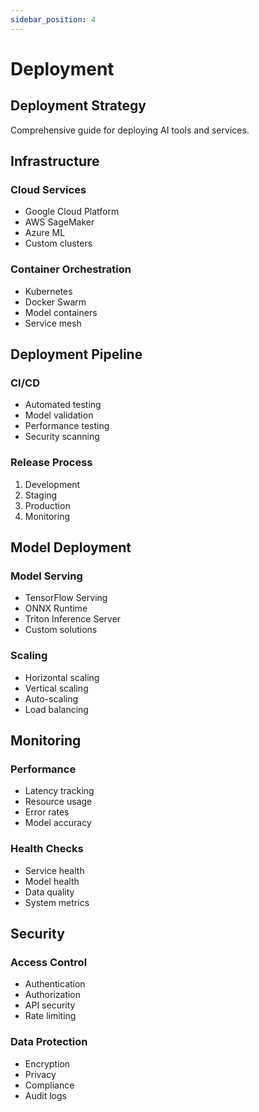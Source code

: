 ```yaml
---
sidebar_position: 4
---
```


# Deployment

## Deployment Strategy

Comprehensive guide for deploying AI tools and services.

## Infrastructure

### Cloud Services
- Google Cloud Platform
- AWS SageMaker
- Azure ML
- Custom clusters

### Container Orchestration
- Kubernetes
- Docker Swarm
- Model containers
- Service mesh

## Deployment Pipeline

### CI/CD
- Automated testing
- Model validation
- Performance testing
- Security scanning

### Release Process
1. Development
2. Staging
3. Production
4. Monitoring

## Model Deployment

### Model Serving
- TensorFlow Serving
- ONNX Runtime
- Triton Inference Server
- Custom solutions

### Scaling
- Horizontal scaling
- Vertical scaling
- Auto-scaling
- Load balancing

## Monitoring

### Performance
- Latency tracking
- Resource usage
- Error rates
- Model accuracy

### Health Checks
- Service health
- Model health
- Data quality
- System metrics

## Security

### Access Control
- Authentication
- Authorization
- API security
- Rate limiting

### Data Protection
- Encryption
- Privacy
- Compliance
- Audit logs 
